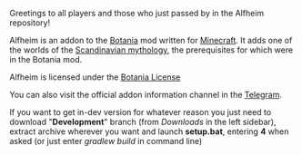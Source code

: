 Greetings to all players and those who just passed by in the Alfheim repository!

Alfheim is an addon to the [Botania](http://botaniamod.net/) mod written for [Minecraft](https://minecraft.net/). It adds one of the worlds of the [Scandinavian mythology](https://en.wikipedia.org/wiki/Álfheimr), the prerequisites for which were in the Botania mod.

Alfheim is licensed under the [Botania License](http://botaniamod.net/license.php) 

You can also visit the official addon information channel in the [Telegram](https://t.me/AlfheimOfficial/).

If you want to get in-dev version for whatever reason you just need to download "**Development**" branch (from *Downloads* in the left sidebar), extract archive wherever you want and launch **setup.bat**, entering **4** when asked (or just enter *gradlew build* in command line) 